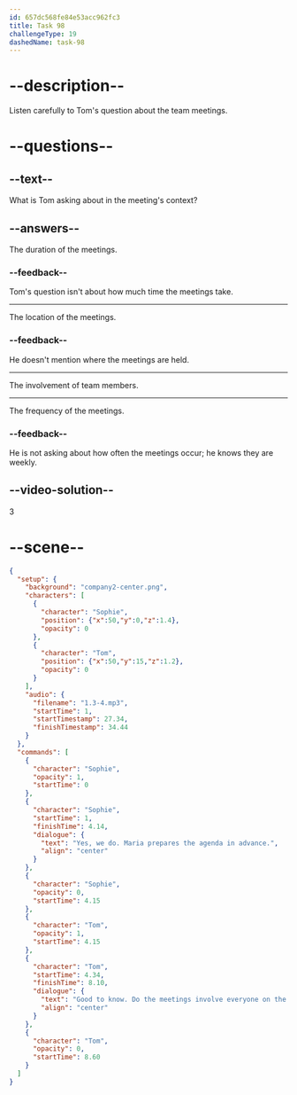 ```yaml
---
id: 657dc568fe84e53acc962fc3
title: Task 98
challengeType: 19
dashedName: task-98
---
```


<!-- (audio) Sophie: Yes, we do. Maria prepares the agenda in advance.
Tom: Good to know! Do they involve everyone on the team? -->

# --description--

Listen carefully to Tom's question about the team meetings.

# --questions--

## --text--

What is Tom asking about in the meeting's context?

## --answers--

The duration of the meetings.

### --feedback--

Tom's question isn't about how much time the meetings take.

---

The location of the meetings.

### --feedback--

He doesn't mention where the meetings are held.

---

The involvement of team members.

---

The frequency of the meetings.

### --feedback--

He is not asking about how often the meetings occur; he knows they are weekly.

## --video-solution--

3

# --scene--

```json
{
  "setup": {
    "background": "company2-center.png",
    "characters": [
      {
        "character": "Sophie",
        "position": {"x":50,"y":0,"z":1.4},
        "opacity": 0
      },
      {
        "character": "Tom",
        "position": {"x":50,"y":15,"z":1.2},
        "opacity": 0
      }
    ],
    "audio": {
      "filename": "1.3-4.mp3",
      "startTime": 1,
      "startTimestamp": 27.34,
      "finishTimestamp": 34.44
    }
  },
  "commands": [
    {
      "character": "Sophie",
      "opacity": 1,
      "startTime": 0
    },
    {
      "character": "Sophie",
      "startTime": 1,
      "finishTime": 4.14,
      "dialogue": {
        "text": "Yes, we do. Maria prepares the agenda in advance.",
        "align": "center"
      }
    },
    {
      "character": "Sophie",
      "opacity": 0,
      "startTime": 4.15
    },
    {
      "character": "Tom",
      "opacity": 1,
      "startTime": 4.15
    },
    {
      "character": "Tom",
      "startTime": 4.34,
      "finishTime": 8.10,
      "dialogue": {
        "text": "Good to know. Do the meetings involve everyone on the team?",
        "align": "center"
      }
    },
    {
      "character": "Tom",
      "opacity": 0,
      "startTime": 8.60
    }
  ]
}
```
